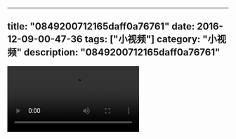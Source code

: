 
---
title: "0849200712165daff0a76761"
date: 2016-12-09-00-47-36
tags: ["小视频"]
category: "小视频"
description: "0849200712165daff0a76761"
---
<video src="http://ohtsqip0g.bkt.clouddn.com/0849200712165daff0a76761.mp4" controls="controls"></video>
